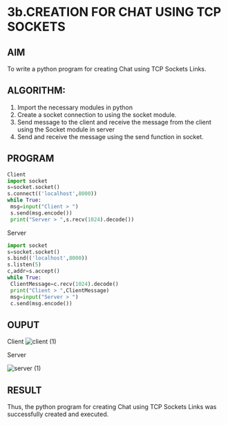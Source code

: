 # 3b.CREATION FOR CHAT USING TCP SOCKETS
## AIM
To write a python program for creating Chat using TCP Sockets Links.
## ALGORITHM:
1. Import the necessary modules in python
2. Create a socket connection to using the socket module.
3. Send message to the client and receive the message from the client using the Socket module in
 server
4. Send and receive the message using the send function in socket.
## PROGRAM
```py
Client
import socket
s=socket.socket()
s.connect(('localhost',8000))
while True:
 msg=input("Client > ")
 s.send(msg.encode())
 print("Server > ",s.recv(1024).decode())
```
Server
```py
import socket
s=socket.socket()
s.bind(('localhost',8000))
s.listen(5)
c,addr=s.accept()
while True:
 ClientMessage=c.recv(1024).decode()
 print("Client > ",ClientMessage)
 msg=input("Server > ")
 c.send(msg.encode())
```
## OUPUT
Client 
![client (1)](https://github.com/user-attachments/assets/cb32d81f-f3f5-482b-871c-4fb8071635f4)

Server


![server (1)](https://github.com/user-attachments/assets/11099486-12bc-4a84-8139-04297462c737)

## RESULT
Thus, the python program for creating Chat using TCP Sockets Links was successfully 
created and executed.
